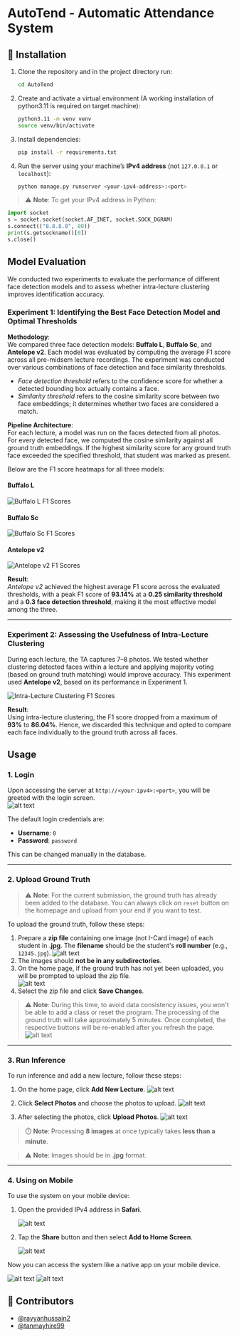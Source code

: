 # AutoTend - Automatic Attendance System

## 🚀 Installation

1. Clone the repository and in the project directory run:
   ```bash
   cd AutoTend
   ```

2. Create and activate a virtual environment (A working installation of python3.11 is required on target machine):
   ```bash
   python3.11 -m venv venv
   source venv/bin/activate
   ```

3. Install dependencies:
   ```bash
   pip install -r requirements.txt
   ```

4. Run the server using your machine’s **IPv4 address** (not `127.0.0.1` or `localhost`):
   ```bash
   python manage.py runserver <your-ipv4-address>:<port>
   ```

> ⚠️ **Note**: To get your IPv4 address in Python:
   ```python
   import socket
   s = socket.socket(socket.AF_INET, socket.SOCK_DGRAM)
   s.connect(("8.8.8.8", 80))
   print(s.getsockname()[0])
   s.close()
   ```

## Model Evaluation

We conducted two experiments to evaluate the performance of different face detection models and to assess whether intra-lecture clustering improves identification accuracy.

### Experiment 1: Identifying the Best Face Detection Model and Optimal Thresholds

**Methodology**:  
We compared three face detection models: **Buffalo L**, **Buffalo Sc**, and **Antelope v2**. Each model was evaluated by computing the average F1 score across all pre-midsem lecture recordings. The experiment was conducted over various combinations of face detection and face similarity thresholds.  
- *Face detection threshold* refers to the confidence score for whether a detected bounding box actually contains a face.  
- *Similarity threshold* refers to the cosine similarity score between two face embeddings; it determines whether two faces are considered a match.

**Pipeline Architecture**:  
For each lecture, a model was run on the faces detected from all photos. For every detected face, we computed the cosine similarity against all ground truth embeddings. If the highest similarity score for any ground truth face exceeded the specified threshold, that student was marked as present.

Below are the F1 score heatmaps for all three models:

#### Buffalo L
![Buffalo L F1 Scores](docs/screenshots/image-25.png)

#### Buffalo Sc
![Buffalo Sc F1 Scores](docs/screenshots/image-26.png)

#### Antelope v2
![Antelope v2 F1 Scores](docs/screenshots/image-27.png)

**Result**:  
*Antelope v2* achieved the highest average F1 score across the evaluated thresholds, with a peak F1 score of **93.14%** at a **0.25 similarity threshold** and a **0.3 face detection threshold**, making it the most effective model among the three.

---

### Experiment 2: Assessing the Usefulness of Intra-Lecture Clustering

During each lecture, the TA captures 7–8 photos. We tested whether clustering detected faces within a lecture and applying majority voting (based on ground truth matching) would improve accuracy. This experiment used **Antelope v2**, based on its performance in Experiment 1.

![Intra-Lecture Clustering F1 Scores](docs/screenshots/image-28.png)

**Result**:  
Using intra-lecture clustering, the F1 score dropped from a maximum of **93%** to **86.04%**. Hence, we discarded this technique and opted to compare each face individually to the ground truth across all faces.


## Usage

### 1. **Login**
Upon accessing the server at `http://<your-ipv4>:<port>`, you will be greeted with the login screen.  
![alt text](docs/screenshots/image.png)

The default login credentials are:
- **Username**: `0`
- **Password**: `password`

This can be changed manually in the database.

---

### 2. **Upload Ground Truth**
> ⚠️ **Note**: For the current submission, the ground truth has already been added to the database. You can always click on `reset` button on the homepage and upload from your end if you want to test.

To upload the ground truth, follow these steps:
1. Prepare a **zip file** containing one image (not I-Card image) of each student in **.jpg**. The **filename** should be the student's **roll number** (e.g., `12345.jpg`).
![alt text](docs/screenshots/image-2.png)
2. The images should **not be in any subdirectories**.
3. On the home page, if the ground truth has not yet been uploaded, you will be prompted to upload the zip file.  
![alt text](docs/screenshots/image-1.png)
4. Select the zip file and click **Save Changes**.

> ⚠️ **Note**: During this time, to avoid data consistency issues, you won't be able to add a class or reset the program. The processing of the ground truth will take approximately 5 minutes. Once completed, the respective buttons will be re-enabled after you refresh the page.
![alt text](docs/screenshots/image-3.png)
---

### 3. **Run Inference**

To run inference and add a new lecture, follow these steps:
1. On the home page, click **Add New Lecture**.
   ![alt text](docs/screenshots/image-20.png)

2. Click **Select Photos** and choose the photos to upload.
   ![alt text](docs/screenshots/image-21.png)

3. After selecting the photos, click **Upload Photos**.
   ![alt text](docs/screenshots/image-22.png)

> ⏱️ **Note**: Processing **8 images** at once typically takes **less than a minute**.

> ⚠️ **Note**: Images should be in **.jpg** format.
---

### 4. **Using on Mobile**

To use the system on your mobile device:
1. Open the provided IPv4 address in **Safari**.

   ![alt text](docs/screenshots/image-23.png)

2. Tap the **Share** button and then select **Add to Home Screen**.

   ![alt text](docs/screenshots/image-9.png)


Now you can access the system like a native app on your mobile device.

   ![alt text](docs/screenshots/image-10.png)
   ![alt text](docs/screenshots/image-24.png)

## 👥 Contributors

- [@rayyanhussain2](https://github.com/rayyanhussain2)
- [@tanmayhire99](https://github.com/tanmayhire99)
